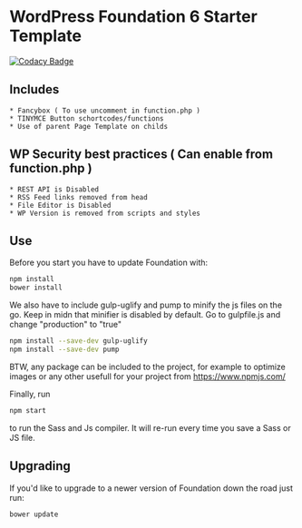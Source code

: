 # WordPress Foundation 6 Starter Template

[![Codacy Badge](https://api.codacy.com/project/badge/Grade/93fb3da66eda459a8109265036bb560a)](https://www.codacy.com/app/infazz/wp-empty-foundation-6?utm_source=github.com&utm_medium=referral&utm_content=infazz/wp-empty-foundation-6&utm_campaign=badger)


## Includes
	
	* Fancybox ( To use uncomment in function.php )
	* TINYMCE Button schortcodes/functions
	* Use of parent Page Template on childs


## WP Security best practices ( Can enable from function.php )
	* REST API is Disabled 
	* RSS Feed links removed from head 
	* File Editor is Disabled
	* WP Version is removed from scripts and styles

## Use
  
Before you start you have to update Foundation with:

```bash
npm install
bower install
```

We also have to include gulp-uglify and pump to minify the js files on the go. 
Keep in midn that minifier is disabled by default. Go to gulpfile.js and change "production" to "true"

```bash
npm install --save-dev gulp-uglify
npm install --save-dev pump
```

BTW, any package can be included to the project, for example to optimize images or any other usefull for your project from https://www.npmjs.com/



Finally, run 
```bash
npm start
```
to run the Sass and Js compiler. It will re-run every time you save a Sass or JS file.


## Upgrading

If you'd like to upgrade to a newer version of Foundation down the road just run:

```bash
bower update
```
